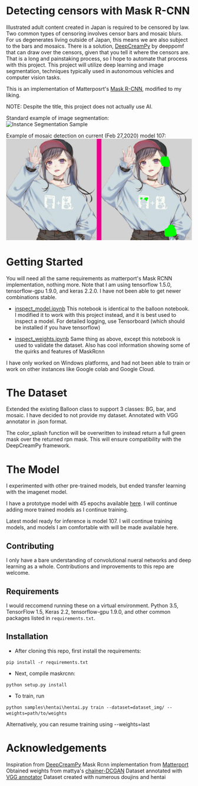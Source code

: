 # Detecting censors with Mask R-CNN

Illustrated adult content created in Japan is required to be censored by law. Two common types of censoring involves censor bars and mosaic blurs. For us degenerates living outside of Japan, this means we are also subject to the bars and mosaics. There is a solution, [DeepCreamPy](https://github.com/deeppomf/DeepCreamPy) by deeppomf that can draw over the censors, given that you tell it where the censors are. That is a long and painstaking process, so I hope to automate that process with this project. This project will utilize deep learning and image segmentation, techniques typically used in autonomous vehicles and computer vision tasks. 

This is an implementation of Matterposrt's [Mask R-CNN](https://arxiv.org/abs/1703.06870), modified to my liking. 

NOTE: Despite the title, this project does not actually use AI.

Standard example of image segmentation:
![Instance Segmentation Sample](assets/street.png)

Example of mosaic detection on current (Feb 27,2020) model 107:
![Detection Sample](assets/detect_output4.jpg)

# Getting Started
You will need all the same requirements as matterport's Mask RCNN implementation, nothing more. Note that I am using tensorflow 1.5.0, tensorflow-gpu 1.9.0, and keras 2.2.0. I have not been able to get newer combinations stable.

* [inspect_model.ipynb](samples/coco/inspect_model.ipynb) This notebook is identical to the balloon notebook. I modified it to work with this project instead, and it is best used to inspect a model. For detailed logging, use Tensorboard (which should be installed if you have tensorflow)

* [inspect_weights.ipynb](samples/coco/inspect_weights.ipynb)
Same thing as above, except this notebook is used to validate the dataset. Also has cool information showing some of the quirks and features of MaskRcnn

I have only worked on Windows platforms, and had not been able to train or work on other instances like Google colab and Google Cloud. 


# The Dataset

Extended the existing Balloon class to support 3 classes: BG, bar, and mosaic. I have decided to not provide my dataset. Annotated with VGG annotator in .json format.

The color_splash function will be overwritten to instead return a full green mask over the returned rpn mask. This will ensure compatibility with the DeepCreamPy framework.

# The Model

I experimented with other pre-trained models, but ended transfer learning with the imagenet model. 

I have a prototype model with 45 epochs available [here](https://drive.google.com/open?id=1u8I-oRKxe8Mx8wENVkccliOvSj4MEr45). I will continue adding more trained models as I continue training.

Latest model ready for inference is model 107. I will continue training models, and models I am comfortable with will be made available here.

## Contributing
I only have a bare understanding of convolutional nueral networks and deep learning as a whole. Contributions and improvements to this repo are welcome.

## Requirements
I would reccomend running these on a virtual environment.
Python 3.5, TensorFlow 1.5, Keras 2.2, tensorflow-gpu 1.9.0, and other common packages listed in `requirements.txt`.


## Installation

* After cloning this repo, first install the requirements:

```
pip install -r requirements.txt
```

* Next, compile maskrcnn:

```
python setup.py install
```

* To train, run

```
python samples\hentai\hentai.py train --dataset=dataset_img/ --weights=path/to/weights
```
Alternatively, you can resume training using --weights=last



# Acknowledgements
Inspiration from [DeepCreamPy](https://github.com/deeppomf/DeepCreamPy)
Mask Rcnn implementation from [Matterport](https://github.com/matterport/Mask_RCNN)
Obtained weights from mattya's [chainer-DCGAN]( https://github.com/mattya/chainer-DCGAN)
Dataset annotated with [VGG annotator](http://www.robots.ox.ac.uk/~vgg/software/via/via.html)
Dataset created with numerous doujins and hentai

